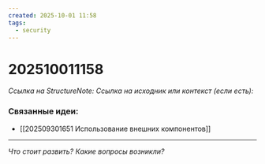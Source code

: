 ```yaml
---
created: 2025-10-01 11:58
tags:
  - security
---
```

# 202510011158
*Ссылка на StructureNote:* 
*Ссылка на исходник или контекст (если есть):* 

### Связанные идеи:
* [[202509301651 Использование внешних компонентов]]
---

*Что стоит развить? Какие вопросы возникли?*